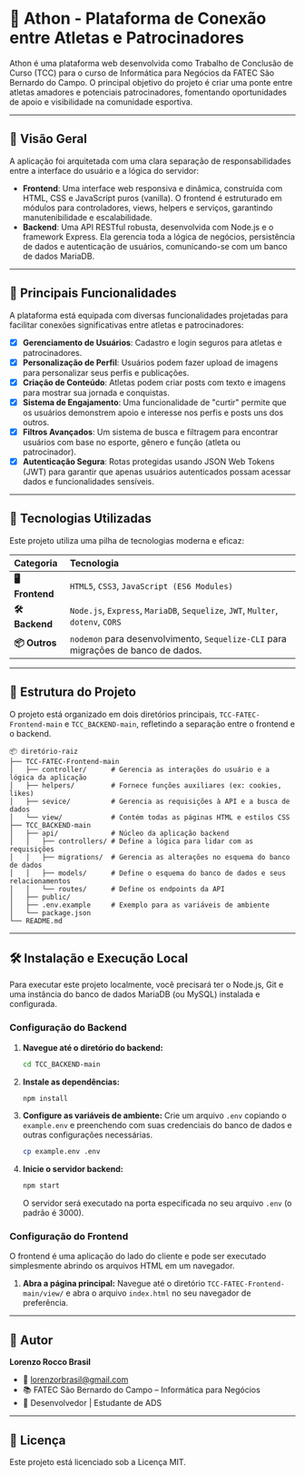 # 🏅 Athon - Plataforma de Conexão entre Atletas e Patrocinadores

Athon é uma plataforma web desenvolvida como Trabalho de Conclusão de Curso (TCC) para o curso de Informática para Negócios da FATEC São Bernardo do Campo. O principal objetivo do projeto é criar uma ponte entre atletas amadores e potenciais patrocinadores, fomentando oportunidades de apoio e visibilidade na comunidade esportiva.

---

## 📌 Visão Geral

A aplicação foi arquitetada com uma clara separação de responsabilidades entre a interface do usuário e a lógica do servidor:

-   **Frontend**: Uma interface web responsiva e dinâmica, construída com HTML, CSS e JavaScript puros (vanilla). O frontend é estruturado em módulos para controladores, views, helpers e serviços, garantindo manutenibilidade e escalabilidade.
-   **Backend**: Uma API RESTful robusta, desenvolvida com Node.js e o framework Express. Ela gerencia toda a lógica de negócios, persistência de dados e autenticação de usuários, comunicando-se com um banco de dados MariaDB.

---

## 🚀 Principais Funcionalidades

A plataforma está equipada com diversas funcionalidades projetadas para facilitar conexões significativas entre atletas e patrocinadores:

-   [x] **Gerenciamento de Usuários**: Cadastro e login seguros para atletas e patrocinadores.
-   [x] **Personalização de Perfil**: Usuários podem fazer upload de imagens para personalizar seus perfis e publicações.
-   [x] **Criação de Conteúdo**: Atletas podem criar posts com texto e imagens para mostrar sua jornada e conquistas.
-   [x] **Sistema de Engajamento**: Uma funcionalidade de "curtir" permite que os usuários demonstrem apoio e interesse nos perfis e posts uns dos outros.
-   [x] **Filtros Avançados**: Um sistema de busca e filtragem para encontrar usuários com base no esporte, gênero e função (atleta ou patrocinador).
-   [x] **Autenticação Segura**: Rotas protegidas usando JSON Web Tokens (JWT) para garantir que apenas usuários autenticados possam acessar dados e funcionalidades sensíveis.

---

## 🔧 Tecnologias Utilizadas

Este projeto utiliza uma pilha de tecnologias moderna e eficaz:

| Categoria     | Tecnologia                                                                                                                              |
| :------------ | :-------------------------------------------------------------------------------------------------------------------------------------- |
| **🖥️ Frontend** | `HTML5`, `CSS3`, `JavaScript (ES6 Modules)`                                                                                             |
| **🛠️ Backend** | `Node.js`, `Express`, `MariaDB`, `Sequelize`, `JWT`, `Multer`, `dotenv`, `CORS`                                                           |
| **📦 Outros** | `nodemon` para desenvolvimento, `Sequelize-CLI` para migrações de banco de dados.                                                       |

---

## 📁 Estrutura do Projeto

O projeto está organizado em dois diretórios principais, `TCC-FATEC-Frontend-main` e `TCC_BACKEND-main`, refletindo a separação entre o frontend e o backend.

```
📦 diretório-raiz
├── TCC-FATEC-Frontend-main
│   ├── controller/      # Gerencia as interações do usuário e a lógica da aplicação
│   ├── helpers/         # Fornece funções auxiliares (ex: cookies, likes)
│   ├── sevice/          # Gerencia as requisições à API e a busca de dados
│   └── view/            # Contém todas as páginas HTML e estilos CSS
├── TCC_BACKEND-main
│   ├── api/             # Núcleo da aplicação backend
│   │   ├── controllers/ # Define a lógica para lidar com as requisições
│   │   ├── migrations/  # Gerencia as alterações no esquema do banco de dados
│   │   ├── models/      # Define o esquema do banco de dados e seus relacionamentos
│   │   └── routes/      # Define os endpoints da API
│   ├── public/
│   ├── .env.example     # Exemplo para as variáveis de ambiente
│   └── package.json
└── README.md
```

---

## 🛠️ Instalação e Execução Local

Para executar este projeto localmente, você precisará ter o Node.js, Git e uma instância do banco de dados MariaDB (ou MySQL) instalada e configurada.

### Configuração do Backend

1.  **Navegue até o diretório do backend:**
    ```bash
    cd TCC_BACKEND-main
    ```

2.  **Instale as dependências:**
    ```bash
    npm install
    ```

3.  **Configure as variáveis de ambiente:**
    Crie um arquivo `.env` copiando o `example.env` e preenchendo com suas credenciais do banco de dados e outras configurações necessárias.
    ```bash
    cp example.env .env
    ```

4.  **Inicie o servidor backend:**
    ```bash
    npm start
    ```
    O servidor será executado na porta especificada no seu arquivo `.env` (o padrão é 3000).

### Configuração do Frontend

O frontend é uma aplicação do lado do cliente e pode ser executado simplesmente abrindo os arquivos HTML em um navegador.

1.  **Abra a página principal:**
    Navegue até o diretório `TCC-FATEC-Frontend-main/view/` e abra o arquivo `index.html` no seu navegador de preferência.

---

## 👤 Autor

**Lorenzo Rocco Brasil**

-   📧 lorenzorbrasil@gmail.com
-   📚 FATEC São Bernardo do Campo – Informática para Negócios
-   💼 Desenvolvedor | Estudante de ADS

---

## 📝 Licença

Este projeto está licenciado sob a Licença MIT.
